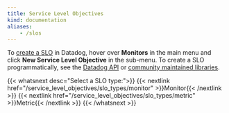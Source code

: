 ```yaml
---
title: Service Level Objectives
kind: documentation
aliases:
    - /slos
---
```


To [create a SLO][1] in Datadog, hover over **Monitors** in the main menu and click **New Service Level Objective** in the sub-menu. To create a SLO programmatically, see the [Datadog API][2] or [community maintained libraries][3].

{{< whatsnext desc="Select a SLO type:">}}
    {{< nextlink href="/service_level_objectives/slo_types/monitor" >}}Monitor{{< /nextlink >}}
    {{< nextlink href="/service_level_objectives/slo_types/metric" >}}Metric{{< /nextlink >}}
{{< /whatsnext >}}

[1]: https://app.datadoghq.com/slo/new
[2]: /api/#servicelevelobjectives
[3]: /developers/libraries/#managing-service-level-objectives
